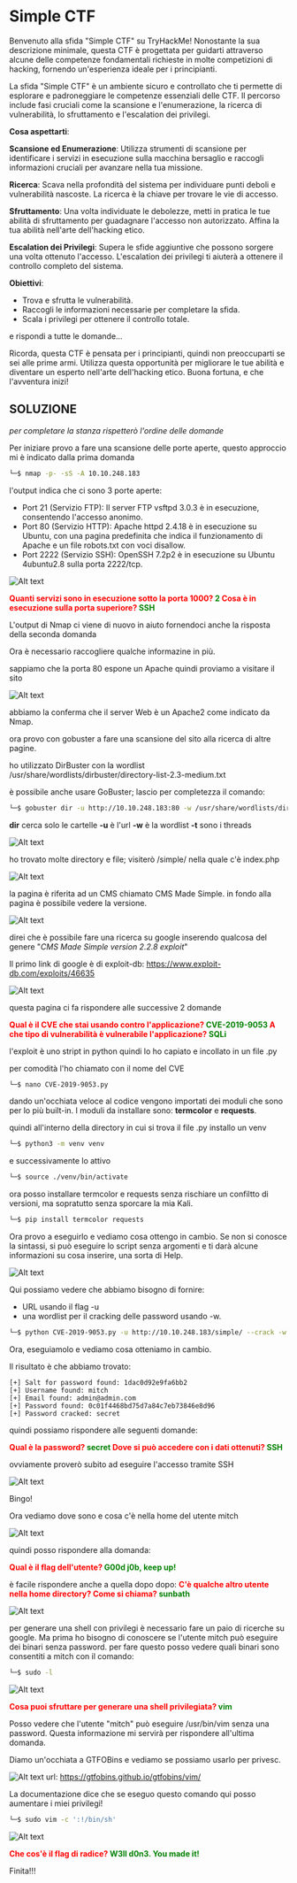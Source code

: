 # Simple CTF

Benvenuto alla sfida "Simple CTF" su TryHackMe! Nonostante la sua descrizione minimale, questa CTF è progettata per guidarti attraverso alcune delle competenze fondamentali richieste in molte competizioni di hacking, fornendo un'esperienza ideale per i principianti.

La sfida "Simple CTF" è un ambiente sicuro e controllato che ti permette di esplorare e padroneggiare le competenze essenziali delle CTF. Il percorso include fasi cruciali come la scansione e l'enumerazione, la ricerca di vulnerabilità, lo sfruttamento e l'escalation dei privilegi.

**Cosa aspettarti**:

**Scansione ed Enumerazione**: Utilizza strumenti di scansione per identificare i servizi in esecuzione sulla macchina bersaglio e raccogli informazioni cruciali per avanzare nella tua missione.

**Ricerca**: Scava nella profondità del sistema per individuare punti deboli e vulnerabilità nascoste. La ricerca è la chiave per trovare le vie di accesso.

**Sfruttamento**: Una volta individuate le debolezze, metti in pratica le tue abilità di sfruttamento per guadagnare l'accesso non autorizzato. Affina la tua abilità nell'arte dell'hacking etico.

**Escalation dei Privilegi**: Supera le sfide aggiuntive che possono sorgere una volta ottenuto l'accesso. L'escalation dei privilegi ti aiuterà a ottenere il controllo completo del sistema.

**Obiettivi**:

- Trova e sfrutta le vulnerabilità.
- Raccogli le informazioni necessarie per completare la sfida.
- Scala i privilegi per ottenere il controllo totale.

e rispondi a tutte le domande...

Ricorda, questa CTF è pensata per i principianti, quindi non preoccuparti se sei alle prime armi. Utilizza questa opportunità per migliorare le tue abilità e diventare un esperto nell'arte dell'hacking etico. Buona fortuna, e che l'avventura inizi!

## SOLUZIONE 
_per completare la stanza rispetterò l'ordine delle domande_

Per iniziare provo a fare una scansione delle porte aperte, questo approccio mi è indicato dalla prima domanda

```sh
└─$ nmap -p- -sS -A 10.10.248.183
```
l'output indica che ci sono 3 porte aperte:
- Port 21 (Servizio FTP): Il server FTP vsftpd 3.0.3 è in esecuzione, consentendo l'accesso anonimo.
- Port 80 (Servizio HTTP): Apache httpd 2.4.18 è in esecuzione su Ubuntu, con una pagina predefinita che indica il funzionamento di Apache e un file robots.txt con voci disallow.
-  Port 2222 (Servizio SSH): OpenSSH 7.2p2 è in esecuzione su Ubuntu 4ubuntu2.8 sulla porta 2222/tcp.

![Alt text](img/image.png)

<span class="Q">
Quanti servizi sono in esecuzione sotto la porta 1000?
</span>
<span class="A">
2
</span>

<span class="Q">
Cosa è in esecuzione sulla porta superiore?
</span>
<span class="A">
SSH
</span>

L'output di Nmap ci viene di nuovo in aiuto fornendoci anche la risposta della seconda domanda

Ora è necessario raccogliere qualche informazine in più.

sappiamo che la porta 80 espone un Apache quindi proviamo a visitare il sito

![Alt text](img/image-1.png)

abbiamo la conferma che il server Web è un Apache2 come indicato da Nmap.

ora provo con gobuster a fare una scansione del sito alla ricerca di altre pagine.

ho utilizzato DirBuster con la wordlist /usr/share/wordlists/dirbuster/directory-list-2.3-medium.txt

è possibile anche usare GoBuster; lascio per completezza il comando:
```sh
└─$ gobuster dir -u http://10.10.248.183:80 -w /usr/share/wordlists/dirbuster/directory-list-2.3-medium.txt -t 100 
```
**dir** cerca solo le cartelle
**-u** è l'url
**-w** è la wordlist
**-t** sono i threads

![Alt text](img/image-2.png)

ho trovato molte directory e file; visiterò /simple/ nella quale c'è index.php

![Alt text](img/image-3.png)

la pagina è riferita ad un CMS chiamato CMS Made Simple. in fondo alla pagina è possibile vedere la versione.

![Alt text](img/image-4.png)

direi che è possibile fare una ricerca su google inserendo qualcosa del genere "_CMS Made Simple version 2.2.8 exploit_"

Il primo link di google è di exploit-db: https://www.exploit-db.com/exploits/46635

![Alt text](img/image-5.png)

questa pagina ci fa rispondere alle successive 2 domande

<span class="Q">
Qual è il CVE che stai usando contro l'applicazione?
</span>
<span class="A">
CVE-2019-9053
</span>

<span class="Q">
A che tipo di vulnerabilità è vulnerabile l'applicazione?
</span>
<span class="A">
SQLi
</span>

l'exploit è uno stript in python quindi lo ho capiato e incollato in un file .py

per comodità l'ho chiamato con il nome del CVE 
```sh
└─$ nano CVE-2019-9053.py
```
dando un'occhiata veloce al codice vengono importati dei moduli che sono per lo più built-in.
I moduli da installare sono: **termcolor** e **requests**.

quindi all'interno della directory in cui si trova il file .py installo un venv
```sh
└─$ python3 -m venv venv 
```
e successivamente lo attivo
```sh
└─$ source ./venv/bin/activate
```
ora posso installare termcolor e requests senza rischiare un confiltto di versioni, ma sopratutto senza sporcare la mia Kali.
```sh
└─$ pip install termcolor requests
```
Ora provo a eseguirlo e vediamo cosa ottengo in cambio. Se non si conosce la sintassi, si può eseguire lo script senza argomenti e ti darà alcune informazioni su cosa inserire, una sorta di Help.

![Alt text](img/image-6.png)

Qui possiamo vedere che abbiamo bisogno di fornire: 
- URL usando il flag -u 
- una wordlist per il cracking delle password usando -w.
```sh
└─$ python CVE-2019-9053.py -u http://10.10.248.183/simple/ --crack -w /usr/share/wordlists/rockyou.txt 
```
Ora, eseguiamolo e vediamo cosa otteniamo in cambio.

Il risultato è che abbiamo trovato:
```output
[+] Salt for password found: 1dac0d92e9fa6bb2
[+] Username found: mitch
[+] Email found: admin@admin.com
[+] Password found: 0c01f4468bd75d7a84c7eb73846e8d96
[+] Password cracked: secret
```
quindi possiamo rispondere alle seguenti domande:

<span class="Q">
Qual è la password?
</span>
<span class="A">
secret
</span>

<span class="Q">
Dove si può accedere con i dati ottenuti?
</span>
<span class="A">
SSH
</span>

ovviamente proverò subito ad eseguire l'accesso tramite SSH

![Alt text](img/image-7.png)

Bingo!

Ora vediamo dove sono e cosa c'è nella home del utente mitch

![Alt text](img/image-8.png)

quindi posso rispondere alla domanda:

<span class="Q">
Qual è il flag dell'utente?
</span>
<span class="A">
G00d j0b, keep up!
</span>

è facile rispondere anche a quella dopo dopo:
<span class="Q">
C'è qualche altro utente nella home directory? Come si chiama?
</span>
<span class="A">
sunbath
</span>

![Alt text](img/image-9.png)

per generare una shell con privilegi è necessario fare un paio di ricerche su google. Ma prima ho bisogno di conoscere se l'utente mitch può eseguire dei binari senza password.
per fare questo posso vedere quali binari sono consentiti a mitch con il comando:
```sh
└─$ sudo -l
```
![Alt text](img/image-10.png)

<span class="Q">
Cosa puoi sfruttare per generare una shell privilegiata?
</span>
<span class="A">
vim
</span>

Posso vedere che l'utente "mitch" può eseguire /usr/bin/vim senza una password. Questa informazione mi servirà per rispondere all'ultima domanda.

Diamo un'occhiata a GTFOBins e vediamo se possiamo usarlo per privesc.

![Alt text](img/image-11.png)
url: https://gtfobins.github.io/gtfobins/vim/

La documentazione dice che se eseguo questo comando qui posso aumentare i miei privilegi!

```sh
└─$ sudo vim -c ':!/bin/sh'
```
![Alt text](img/image-12.png)

<span class="Q">
Che cos'è il flag di radice?
</span>
<span class="A">
W3ll d0n3. You made it!
</span>

Finita!!!

<style>
    .Q {
        font-weight: bold;
        color: red;}
    .A {
    font-weight: bold;
    color: Green;}
</style>